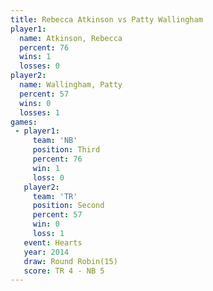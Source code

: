 ```yaml
---
title: Rebecca Atkinson vs Patty Wallingham
player1:                 
  name: Atkinson, Rebecca
  percent: 76            
  wins: 1                
  losses: 0              
player2:                 
  name: Wallingham, Patty
  percent: 57            
  wins: 0                
  losses: 1              
games:
 - player1:         
     team: 'NB'     
     position: Third
     percent: 76    
     win: 1         
     loss: 0        
   player2:          
     team: 'TR'      
     position: Second
     percent: 57     
     win: 0          
     loss: 1         
   event: Hearts        
   year: 2014           
   draw: Round Robin(15)
   score: TR 4 - NB 5   
---
```

